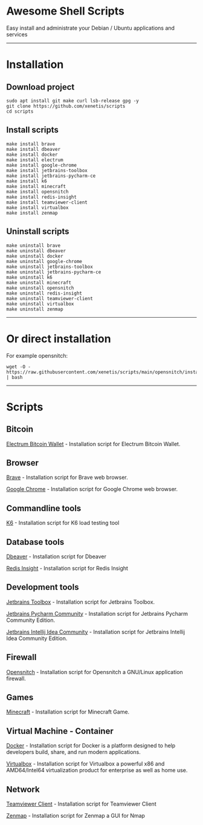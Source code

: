 # Awesome Shell Scripts

Easy install and administrate your Debian / Ubuntu applications and services

---

# Installation

## Download project
````shell
sudo apt install git make curl lsb-release gpg -y
git clone https://github.com/xenetis/scripts
cd scripts
````

## Install scripts
````shell
make install brave
make install dbeaver
make install docker
make install electrum
make install google-chrome
make install jetbrains-toolbox
make install jetbrains-pycharm-ce
make install k6
make install minecraft
make install opensnitch
make install redis-insight
make install teamviewer-client
make install virtualbox
make install zenmap
````

## Uninstall scripts
````shell
make uninstall brave
make uninstall dbeaver
make uninstall docker
make uninstall google-chrome
make uninstall jetbrains-toolbox
make uninstall jetbrains-pycharm-ce
make uninstall k6
make uninstall minecraft
make uninstall opensnitch
make uninstall redis-insight
make uninstall teamviewer-client
make uninstall virtualbox
make uninstall zenmap
````

---

# Or direct installation

For example opensnitch: 
````shell
wget -O - https://raw.githubusercontent.com/xenetis/scripts/main/opensnitch/install.sh | bash
````

---

# Scripts

## Bitcoin 

[Electrum Bitcoin Wallet](electrum) - Installation script for Electrum Bitcoin Wallet. 

## Browser

[Brave](brave) - Installation script for Brave web browser.

[Google Chrome](google-chrome) - Installation script for Google Chrome web browser.

## Commandline tools

[K6](k6) - Installation script for K6 load testing tool

## Database tools

[Dbeaver](dbeaver) - Installation script for Dbeaver

[Redis Insight](redis-insight) - Installation script for Redis Insight

## Development tools

[Jetbrains Toolbox](jetbrains-toolbox) - Installation script for Jetbrains Toolbox.

[Jetbrains Pycharm Community](jetbrains-pycharm-ce) - Installation script for Jetbrains Pycharm Community Edition.

[Jetbrains Intellij Idea Community](jetbrains-intellij-idea-ce) - Installation script for Jetbrains Intellij Idea Community Edition.

## Firewall

[Opensnitch](opensnitch) - Installation script for Opensnitch a GNU/Linux application firewall.

## Games 

[Minecraft](minecraft) - Installation script for Minecraft Game.

## Virtual Machine - Container

[Docker](docker) - Installation script for Docker is a platform designed to help developers build, share, and run modern applications.

[Virtualbox](virtualbox) - Installation script for Virtualbox a powerful x86 and AMD64/Intel64 virtualization product for enterprise as well as home use.

## Network

[Teamviewer Client](teamviewer-client) - Installation script for Teamviewer Client

[Zenmap](zenmap) - Installation script for Zenmap a GUI for Nmap
